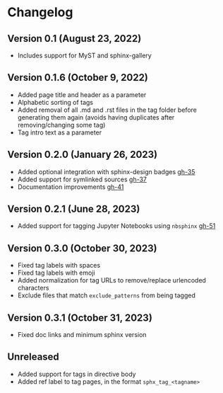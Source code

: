 # Changelog
## Version 0.1 (August 23, 2022)

- Includes support for MyST and sphinx-gallery

## Version 0.1.6 (October 9, 2022)

- Added page title and header as a parameter
- Alphabetic sorting of tags
- Added removal of all .md and .rst files in the tag folder before generating them again (avoids having duplicates after removing/changing some tag)
- Tag intro text as a parameter

## Version 0.2.0 (January 26, 2023)

- Added optional integration with sphinx-design badges [gh-35](https://github.com/melissawm/sphinx-tags/pull/35)
- Added support for symlinked sources [gh-37](https://github.com/melissawm/sphinx-tags/pull/37)
- Documentation improvements [gh-41](https://github.com/melissawm/sphinx-tags/pull/41)

## Version 0.2.1 (June 28, 2023)

- Added support for tagging Jupyter Notebooks using `nbsphinx` [gh-51](https://github.com/melissawm/sphinx-tags/pull/51)

## Version 0.3.0 (October 30, 2023)

- Fixed tag labels with spaces
- Fixed tag labels with emoji
- Added normalization for tag URLs to remove/replace urlencoded characters
- Exclude files that match `exclude_patterns` from being tagged

## Version 0.3.1 (October 31, 2023)

- Fixed doc links and minimum sphinx version

## Unreleased

- Added support for tags in directive body
- Added ref label to tag pages, in the format `sphx_tag_<tagname>`
